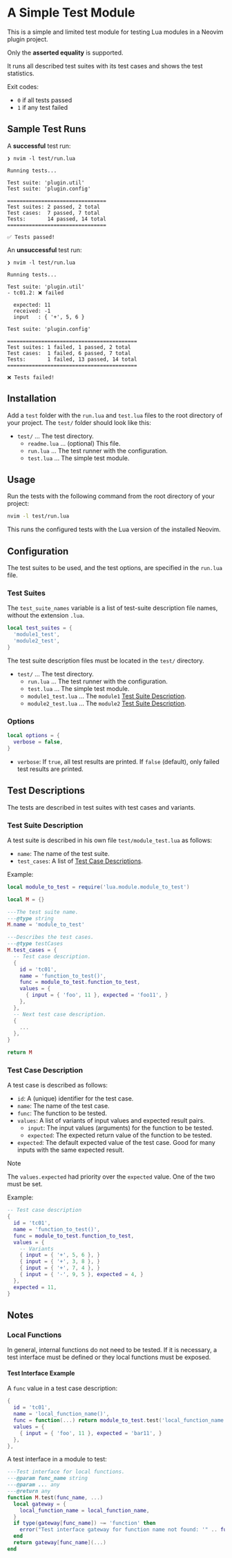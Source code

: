 # A Simple Test Module

This is a simple and limited test module for testing Lua modules
in a Neovim plugin project.

Only the **asserted equality** is supported.

It runs all described test suites with its test cases and shows the test statistics.

Exit codes:

- `0` if all tests passed
- `1` if any test failed

## Sample Test Runs

A **successful** test run:

```shell
❯ nvim -l test/run.lua

Running tests...

Test suite: 'plugin.util'
Test suite: 'plugin.config'

================================
Test suites: 2 passed, 2 total
Test cases:  7 passed, 7 total
Tests:       14 passed, 14 total
================================

✅ Tests passed!
```

An **unsuccessful** test run:

```shell
❯ nvim -l test/run.lua

Running tests...

Test suite: 'plugin.util'
- tc01.2: ❌ failed

  expected: 11
  received: -1
  input   : { '+', 5, 6 }

Test suite: 'plugin.config'

==========================================
Test suites: 1 failed, 1 passed, 2 total
Test cases:  1 failed, 6 passed, 7 total
Tests:       1 failed, 13 passed, 14 total
==========================================

❌ Tests failed!
```

## Installation

Add a `test` folder with the `run.lua` and `test.lua` files to the root directory
of your project. The `test/` folder should look like this:

- `test/` ... The test directory.
  - `readme.lua` ... (optional) This file.
  - `run.lua` ... The test runner with the configuration.
  - `test.lua` ... The simple test module.

## Usage

Run the tests with the following command from the root directory
of your project:

```sh
nvim -l test/run.lua
```

This runs the configured tests with the Lua version of the installed Neovim.

## Configuration

The test suites to be used, and the test options, are specified in the
`run.lua` file.

### Test Suites

The `test_suite_names` variable is a list of test-suite description file names,
without the extension `.lua`.

```lua
local test_suites = {
  'module1_test',
  'module2_test',
}
```

The test suite description files must be located in the `test/` directory.

- `test/` ... The test directory.
  - `run.lua` ... The test runner with the configuration.
  - `test.lua` ... The simple test module.
  - `module1_test.lua` ... The `module1` [Test Suite Description](#test-suite-description).
  - `module2_test.lua` ... The `module2` [Test Suite Description](#test-suite-description).

### Options

```lua
local options = {
  verbose = false,
}
```

- `verbose`: If `true`, all test results are printed. If `false` (default),
  only failed test results are printed.

## Test Descriptions

The tests are described in test suites with test cases and variants.

### Test Suite Description

A test suite is described in his own file `test/module_test.lua` as follows:

- `name`: The name of the test suite.
- `test_cases`: A list of [Test Case Descriptions](#test-case-description).

Example:

```lua
local module_to_test = require('lua.module.module_to_test')

local M = {}

---The test suite name.
---@type string
M.name = 'module_to_test'

---Describes the test cases.
---@type testCases
M.test_cases = {
  -- Test case description.
  {
    id = 'tc01',
    name = 'function_to_test()',
    func = module_to_test.function_to_test,
    values = {
      { input = { 'foo', 11 }, expected = 'foo11', }
    },
  },
  -- Next test case description.
  {
    ...
  },
}

return M
```

### Test Case Description

A test case is described as follows:

- `id`: A (unique) identifier for the test case.
- `name`: The name of the test case.
- `func`: The function to be tested.
- `values`: A list of variants of input values and expected result pairs.
  - `input`: The input values (arguments) for the function to be tested.
  - `expected`: The expected return value of the function to be tested.
- `expected`: The default expected value of the test case. Good for many inputs with the same expected result.

> [!NOTE]
> The `values.expected` had priority over the `expected` value.
> One of the two must be set.

Example:

```lua
-- Test case description
{
  id = 'tc01',
  name = 'function_to_test()',
  func = module_to_test.function_to_test,
  values = {
    -- Variants
    { input = { '+', 5, 6 }, }
    { input = { '+', 3, 8 }, }
    { input = { '+', 7, 4 }, }
    { input = { '-', 9, 5 }, expected = 4, }
  },
  expected = 11,
}
```

## Notes

### Local Functions

In general, internal functions do not need to be tested. If it is necessary,
a test interface must be defined or they local functions must be exposed.

#### Test Interface Example

A `func` value in a test case description:

```lua
{
  id = 'tc01',
  name = 'local_function_name()',
  func = function(...) return module_to_test.test('local_function_name', ...) end,
  values = {
    { input = { 'foo', 11 }, expected = 'bar11', }
  },
},
```

A test interface in a module to test:

```lua
---Test interface for local functions.
---@param func_name string
---@param ... any
---@return any
function M.test(func_name, ...)
  local gateway = {
    local_function_name = local_function_name,
  }
  if type(gateway[func_name]) ~= 'function' then
    error("Test interface gateway for function name not found: '" .. func_name .. "'")
  end
  return gateway[func_name](...)
end
```
